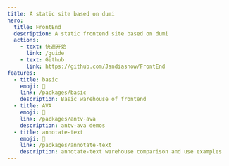 ```yaml
---
title: A static site based on dumi
hero:
  title: FrontEnd
  description: A static frontend site based on dumi
  actions:
    - text: 快速开始
      link: /guide
    - text: Github
      link: https://github.com/Jandiasnow/FrontEnd
features:
  - title: basic
    emoji: 🧩
    link: /packages/basic
    description: Basic warehouse of frontend
  - title: AVA
    emoji: 🚀
    link: /packages/antv-ava
    description: antv-ava demos
  - title: annotate-text
    emoji: 📜
    link: /packages/annotate-text
    description: annotate-text warehouse comparison and use examples
---
```


